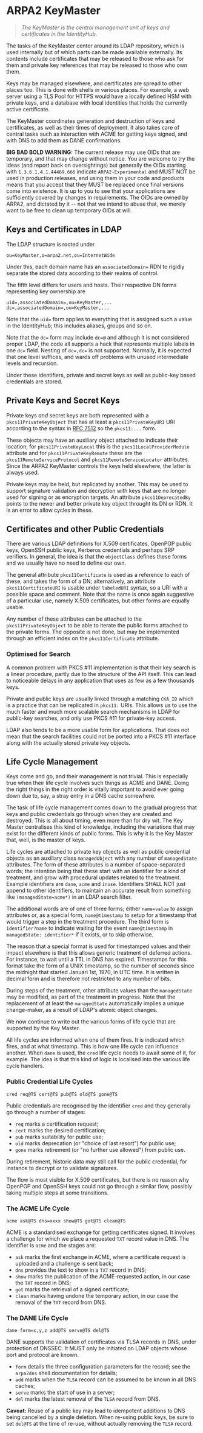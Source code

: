 # ARPA2 KeyMaster

> *The KeyMaster is the central management unit of keys and
> certificates in the IdentityHub.*

The tasks of the KeyMaster center around its LDAP repository,
which is used internally but of which parts can be made
available externally.  Its contents include certificates that
may be released to those who ask for them and private key
references that may be released to those who own them.

Keys may be managed elsewhere, and certificates are spread
to other places too.  This is done with shells in various
places.  For example, a web server using a TLS Pool for HTTPS
would have a locally defined HSM with private keys, and a
database with local identities that holds the currently
active certificate.

The KeyMaster coordinates generation and destruction of
keys and certificates, as well as their times of deployment.
It also takes care of central tasks such as interaction
with ACME for getting keys signed, and with DNS to add
them as DANE confirmations.


**BIG BAD BOLD WARNING:**
The current release may use OIDs that are temporary,
and that may change without notice.  You are welcome
to try the ideas (and report back on oversightings)
but generally the OIDs starting with
`1.3.6.1.4.1.44469.666`
indicate
`ARPA2-Experimental`
and MUST NOT be used in production releases, and using
them in your code and products means that you accept that
they MUST be replaced once final versions come into
existence.  It is up to you to see that your applications
are sufficiently covered by changes in requirements.
The OIDs are owned by ARPA2, and dictated by it --
not that we intend to abuse that, we merely want to
be free to clean up temporary OIDs at will.


## Keys and Certificates in LDAP

The LDAP structure is rooted under

```
ou=KeyMaster,o=arpa2.net,ou=InternetWide
```

Under this, each domain name has an `associatedDomain=`
RDN to rigidly separate the stored data according to
their realms of control.

The fifth level differs for users and hosts.  Their
respective DN forms representing key ownership are

```
uid=,associatedDomain=,ou=KeyMaster,...
dc=,associatedDomain=,ou=KeyMaster,...
```

Note that the `uid=` form applies to everything that
is assigned such a value in the IdentityHub; this
includes aliases, groups and so on.

Note that the `dc=` form may include `dc=@` and although
it is not considered proper LDAP, the code all supports a
hack that represents multiple labels in one `dc=` field.
Nesting of `dc=,dc=` is not supported.  Normally, it
is expected that one level suffices, and wards off
problems with unused intermediate levels and recursion.

Under these identifiers, private and secret keys as
well as public-key based credentials are stored.


## Private Keys and Secret Keys

Private keys *and* secret keys are both represented
with a `pkcs11PrivateKeyObject` that has at least a
`pkcs11PrivateKeyURI` URI according to the syntax
in [RFC 7512](https://tools.ietf.org/html/rfc7512)
so the `pkcs11:...` form.

These objects may have an auxiliary object attached
to indicate their location; for `pkcs11PrivateKeyLocal`
this is the `pkcs11LocalProviderModule` attribute and
for `pkcs11PrivateKeyRemote` these are the
`pkcs11RemoteServiceProtocol` and `pkcs11RemoteServiceLocator`
attributes.  Since the ARPA2 KeyMaster controls the
keys held elsewhere, the latter is always used.

Private keys may be held, but replicated by another.
This may be used to support signature validation and
decryption with keys that are no longer used for
signing or as encryption targets.  An attribute
`pkcs11DeprecatedBy` points to the newer and better
private key object throught its DN or RDN.  It is
an error to allow cycles in these.


## Certificates and other Public Credentials

There are various LDAP definitions for X.509 certificates,
OpenPGP public keys, OpenSSH public keys, Kerberos
credentials and perhaps SRP verifiers.  In general,
the idea is that the `objectClass` defines these forms
and we usually have no need to define our own.

The general attribute `pkcs11Certificate` is used as a
reference to each of these, and takes the form of a DN;
alternatively, an attribute `pkcs11CertificateURI` is
usable under `labeledURI` syntax, so a URI with a
possible space and comment.  Note that the name is once
again suggestive of a particular use, namely X.509
certificates, but other forms are equally usable.

Any number of these attributes can be attached to
the `pkcs11PrivateKeyObject` to be able to iterate
the public forms attached to the private forms.
The opposite is not done, but may be implemented
through an efficient index on the `pkcs11Certificate`
attribute.


### Optimised for Search

A common problem with PKCS \#11 implementation is
that their key search is a linear procedure, partly
due to the structure of the API itself.  This can
lead to noticeable delays in any application that
uses as few as a few thousands keys.

Private and public keys are usually linked through
a matching `CKA_ID` which is a practice that can be
replicated in `pkcs11:` URIs.  This allows us to
use the much faster and much more scalable search
mechanisms in LDAP for public-key searches, and only
use PKCS \#11 for private-key access.

LDAP also tends to be a more usable form for
applications.  That does not mean that the search
facilities could not be ported into a PKCS \#11
interface along with the actually stored private
key objects.


## Life Cycle Management

Keys come and go, and their management is not trivial.
This is especially true when their life cycle involves
such things as ACME and DANE.  Doing the right things
in the right order is vitally important to avoid ever
going down due to, say, a stray entry in a DNS cache
somewhere.

The task of life cycle management comes down to the
gradual progress that keys and public credentials
go through when they are created and destroyed.
This is all about timing, even more than for dry wit.
The Key Master centralises this kind of knowledge,
including the variations that may exist for the
different kinds of public forms.  This is why it is
the Key Master that, well, is the master of keys.

Life cycles are attached to private key objects
as well as public credential objects as an
auxiliary class `managedObject` with any number
of `managedState` attributes.  The form of
these attributes is a number of space-separated
words; the intention being that these start with
an identifier for a kind of treatment, and grow
with procedural updates related to the treatment.
Example identifiers are `dane`, `acme` and
`inuse`.  Identifiers SHALL NOT just append to
other identifiers, to maintain an accurate result
from something like `(managedState=acme*)` in an
LDAP search filter.

The additional words are of one of three forms;
either `name=value` to assign attributes or,
as a special form, `name@timestamp` to setup
for a timestamp that would trigger a step in
the treatment procedure.  The third form is
`identifier?name` to indicate waiting for the
event `name@timestamp` in `managedState: identifier*`
if it exists, or to skip otherwise.

The reason that a special format is used for
timestamped values and their impact elsewhere
is that this allows generic treatment of
deferred actions.  For instance, to wait until
a TTL in DNS has expired.  Timestamps for this
format take the form of a UNIX timestamp, so
the number of seconds since the midnight that
started Januari 1st, 1970, in UTC time.  It is
written in decimal form and is therefore not
restricted to any number of bits.

During steps of the treatment, other attribute
values than the `managedState` may be modified,
as part of the treatment in progress.  Note that
the replacement of at least the `managedState`
automatically implies a unique change-maker, as
a result of LDAP's atomic object changes.

We now continue to write out the various forms
of life cycle that are supported by the
Key Master.

All life cycles are informed when one of them
fires.  It is indicated which fires, and at
what timestamp.  This is how one life cycle
can influence another.  When `dane` is used,
the `cred` life cycle needs to await some of
it, for example.  The idea is that this kind
of logic is localised into the various life
cycle handlers.

### Public Credential Life Cycles

    cred req@TS cert@TS pub@TS old@TS gone@TS

Public credentials are recognised by the identifier
`cred` and they generally go through a number of stages:

  * `req` marks a certification request;
  * `cert` marks the desired certification;
  * `pub` marks suitability for public use;
  * `old` marks deprecation (or "choice of last resort") for public use;
  * `gone` marks retirement (or "no further use allowed") from public use.

During retirement, historic data may still call for the
public credential, for instance to decrypt or to validate
signatures.

The flow is most visible for X.509 certificates, but there
is no reason why OpenPGP and OpenSSH keys could not go
through a similar flow, possibly taking multiple steps at
some transitions.

### The ACME Life Cycle

    acme ask@TS dns=xxxx show@TS got@TS clean@TS

ACME is a standardised exchange for getting certificates
signed.  It involves a challenge for which we place a
requested `TXT` record value in DNS.  The identifier is
`acme` and the stages are:

  * `ask` marks the first exchange in ACME, where a
    certificate request is uploaded and a challenge is
    sent back;
  * `dns` provides the text to show in a `TXT` record
    in DNS;
  * `show` marks the publication of the ACME-requested
    action, in our case the `TXT` record in DNS;
  * `got` marks the retrieval of a signed certificate;
  * `clean` marks having undone the temporary action,
    in our case the removal of the `TXT` record from
    DNS.

### The DANE Life Cycle

    dane form=x,y,z add@TS serve@TS del@TS

DANE supports the validation of certificates via TLSA records
in DNS, under protection of DNSSEC.  It MUST only be initiated
on LDAP objects whose port and protocol are known.

  * `form` details the three configuration parameters for the
    record; see the `arpa2dns` shell documentation for
    details;
  * `add` marks when the `TLSA` record can be assumed
    to be known in all DNS caches;
  * `serve` marks the start of use in a server;
  * `del` marks the latest removal of the `TLSA` record
    from DNS.

**Caveat:** Reuse of a public key may lead to idempotent
additions to DNS being cancelled by a single deletion.
When re-using public keys, be sure to set `del@TS` at the
time of re-use, without actually removing the `TLSA` record.

